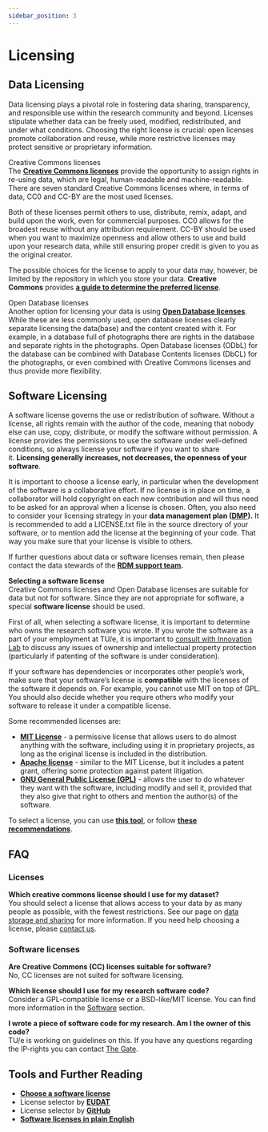 ```yaml
---
sidebar_position: 3
---
```


# Licensing

## Data Licensing

Data licensing plays a pivotal role in fostering data sharing, transparency, and responsible use within the research community and beyond. Licenses stipulate whether data can be freely used, modified, redistributed, and under what conditions. Choosing the right license is crucial: open licenses promote collaboration and reuse, while more restrictive licenses may protect sensitive or proprietary information.

Creative Commons licenses  
The [**Creative Commons licenses**](https://creativecommons.org/licenses/) provide the opportunity to assign rights in re-using data, which are legal, human-readable and machine-readable. There are seven standard Creative Commons licenses where, in terms of data, CC0 and CC-BY are the most used licenses.

Both of these licenses permit others to use, distribute, remix, adapt, and build upon the work, even for commercial purposes. CC0 allows for the broadest reuse without any attribution requirement. CC-BY should be used when you want to maximize openness and allow others to use and build upon your research data, while still ensuring proper credit is given to you as the original creator.

The possible choices for the license to apply to your data may, however, be limited by the repository in which you store your data. **Creative Commons** provides [**a guide to determine the preferred license**](https://creativecommons.org/choose/).

Open Database licenses  
Another option for licensing your data is using [**Open Database licenses**](https://opendatacommons.org/index.html). While these are less commonly used, open database licenses clearly separate licensing the data(base) and the content created with it. For example, in a database full of photographs there are rights in the database and separate rights in the photographs. Open Database licenses (ODbL) for the database can be combined with Database Contents licenses (DbCL) for the photographs, or even combined with Creative Commons licenses and thus provide more flexibility.

## Software Licensing

A software license governs the use or redistribution of software. Without a license, all rights remain with the author of the code, meaning that nobody else can use, copy, distribute, or modify the software without permission. A license provides the permissions to use the software under well-defined conditions, so always license your software if you want to share it. **Licensing generally increases, not decreases, the openness of your software**.

It is important to choose a license early, in particular when the development of the software is a collaborative effort. If no license is in place on time, a collaborator will hold copyright on each new contribution and will thus need to be asked for an approval when a license is chosen. Often, you also need to consider your licensing strategy in your **data management plan (**[**DMP**](https://www.tue.nl/en/our-university/library/library-for-researchers-and-phds/research-data-management/rdm-themes/data-management-plan)**).** It is recommended to add a LICENSE.txt file in the source directory of your software, or to mention add the license at the beginning of your code. That way you make sure that your license is visible to others.

If further questions about data or software licenses remain, then please contact the data stewards of the [**RDM support team**](https://www.tue.nl/en/our-university/library/library-for-researchers-and-phds/research-data-management/rdm-training-and-courses)**.**

**Selecting a software license**  
Creative Commons licenses and Open Database licenses are suitable for data but not for software. Since they are not appropriate for software, a special **software license** should be used.

First of all, when selecting a software license, it is important to determine who owns the research software you wrote. If you wrote the software as a part of your employment at TU/e, it is important to [consult with Innovation Lab](https://brainporteindhoven.com/the-gate/en/) to discuss any issues of ownership and intellectual property protection (particularly if patenting of the software is under consideration).

If your software has dependencies or incorporates other people’s work, make sure that your software’s license is **compatible** with the licenses of the software it depends on. For example, you cannot use MIT on top of GPL. You should also decide whether you require others who modify your software to release it under a compatible license.

Some recommended licenses are:

- [**MIT License**](https://opensource.org/license/mit/) - a permissive license that allows users to do almost anything with the software, including using it in proprietary projects, as long as the original license is included in the distribution.
- [**Apache license**](https://www.apache.org/licenses/LICENSE-2.0) - similar to the MIT License, but it includes a patent grant, offering some protection against patent litigation.
- [**GNU General Public License (GPL)**](https://www.gnu.org/licenses/gpl-3.0.en.html) - allows the user to do whatever they want with the software, including modify and sell it, provided that they also give that right to others and mention the author(s) of the software.

To select a license, you can use [**this tool**](https://choosealicense.com/), or follow [**these recommendations**](https://www.gnu.org/licenses/license-recommendations.html).

## FAQ

### Licenses

**Which creative commons license should I use for my dataset?**  
You should select a license that allows access to your data by as many people as possible, with the fewest restrictions. See our page on [data storage and sharing](https://www.tue.nl/en/our-university/library/library-for-researchers-and-phds/research-data-management/rdm-themes/data-storage-and-sharing) for more information. If you need help choosing a license, please [contact us](/docs/contact.md).

### Software licenses

**Are Creative Commons (CC) licenses suitable for software?**  
No, CC licenses are not suited for software licensing.

**Which license should I use for my research software code?**  
Consider a GPL-compatible license or a BSD-like/MIT license. You can find more information in the [Software](https://www.tue.nl/en/our-university/library/library-for-researchers-and-phds/research-data-management/rdm-themes/research-software) section.

**I wrote a piece of software code for my research. Am I the owner of this code?**  
TU/e is working on guidelines on this. If you have any questions regarding the IP-rights you can contact [The Gate](https://www.tue.nl/en/impact/the-gate).

## Tools and Further Reading

- [**Choose a software license**](https://choosealicense.com/)
- License selector by [**EUDAT**](https://eudat.eu/services/userdoc/license-selector)
- License selector by [**GitHub**](https://ufal.github.io/public-license-selector/)
- [**Software licenses in plain English**](https://tldrlegal.com/)
